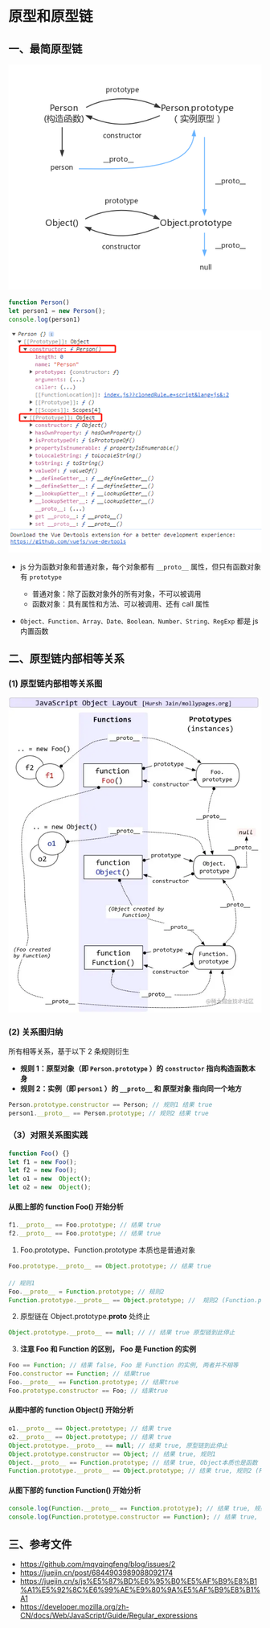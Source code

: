 # 原型和原型链

## 一、最简原型链

![原型链简单关系图](./images/day12_1.png)

```js
function Person()
let person1 = new Person();
console.log(person1)
```

![原型案例图](./images/day12_2.png)

- js 分为函数对象和普通对象，每个对象都有 `__proto__` 属性，但只有函数对象有 `prototype`

  - 普通对象：除了函数对象外的所有对象，不可以被调用
  - 函数对象：具有属性和方法、可以被调用、还有 call 属性

- `Object、Function、Array、Date、Boolean、Number、String、RegExp` 都是 js 内置函数

## 二、原型链内部相等关系

### (1) 原型链内部相等关系图

![原型链内部相等关系图](./images/day12_3.png)

### (2) 关系图归纳

所有相等关系，基于以下 2 条规则衍生

- **规则 1：原型对象（即 `Person.prototype` ）的 `constructor` 指向构造函数本身**
- **规则 2：实例（即 `person1` ）的 `__proto__` 和 原型对象 指向同一个地方**

```js
Person.prototype.constructor == Person; // 规则1 结果 true
person1.__proto__ == Person.prototype; // 规则2 结果 true
```

### （3）对照关系图实践

```js
function Foo() {}
let f1 = new Foo();
let f2 = new Foo();
let o1 = new  Object();
let o2 = new  Object();
```

#### 从图上部的 function Foo() 开始分析

```js
f1.__proto__ == Foo.prototype; // 结果 true
f2.__proto__ == Foo.prototype; // 结果 true
```

1. Foo.prototype、Function.prototype 本质也是普通对象

```js
Foo.prototype.__proto__ == Object.prototype; // 结果 true

// 规则1
Foo.__proto__ = Function.prototype; // 规则2
Function.prototype.__proto__ == Object.prototype; //  规则2 (Function.prototype本质也是普通对象，可适用规则2)
```

2. 原型链在 Object.prototype.**proto** 处终止

```js
Object.prototype.__proto__ == null; // // 结果 true 原型链到此停止
```

3. **注意 Foo 和 Function 的区别， Foo 是 Function 的实例**

```js
Foo == Function; // 结果 false, Foo 是 Function 的实例, 两者并不相等
Foo.constructor == Function; // 结果true
Foo.__proto__ == Function.prototype; // 结果true
Foo.prototype.constructor == Foo; // 结果true
```

#### 从图中部的 function Object() 开始分析

```js
o1.__proto__ == Object.prototype; // 结果 true
o2.__proto__ == Object.prototype; // 结果 true
Object.prototype.__proto__ == null; // 结果 true, 原型链到此停止
Object.prototype.constructor == Object; // 结果 true, 规则1
Object.__proto__ == Function.prototype; // 结果 true, Object本质也是函数
Function.prototype.__proto__ == Object.prototype; // 结果 true, 规则2 (Function.prototype本质也是普通对象，可适用准则2)
```

#### 从图下部的 function Function() 开始分析

```js
console.log(Function.__proto__ == Function.prototype); // 结果 true, 规则2
console.log(Function.prototype.constructor == Function); // 结果 true, 规则1
```

## 三、参考文件

- https://github.com/mqyqingfeng/blog/issues/2
- https://juejin.cn/post/6844903989088092174
- https://juejin.cn/s/js%E5%87%BD%E6%95%B0%E5%AF%B9%E8%B1%A1%E5%92%8C%E6%99%AE%E9%80%9A%E5%AF%B9%E8%B1%A1
- https://developer.mozilla.org/zh-CN/docs/Web/JavaScript/Guide/Regular_expressions

